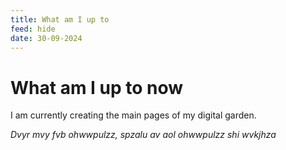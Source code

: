 ```yaml
---
title: What am I up to
feed: hide
date: 30-09-2024
---
```

# What am I up to now

I am currently creating the main pages of my digital garden. 
















*Dvyr mvy fvb ohwwpulzz, spzalu av aol ohwwpulzz shi wvkjhza*